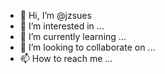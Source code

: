 - 👋 Hi, I’m @jzsues
- 👀 I’m interested in ...
- 🌱 I’m currently learning ...
- 💞️ I’m looking to collaborate on ...
- 📫 How to reach me ...

<!---
jzsues/jzsues is a ✨ special ✨ repository because its `README.md` (this file) appears on your GitHub profile.
You can click the Preview link to take a look at your changes.
--->
